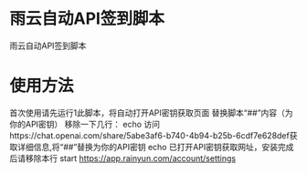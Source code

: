 # 雨云自动API签到脚本
雨云自动API签到脚本
# 使用方法
首次使用请先运行1此脚本，将自动打开API密钥获取页面
替换脚本“##”内容（为你的API密钥）
移除一下几行：
echo 访问https://chat.openai.com/share/5abe3af6-b740-4b94-b25b-6cdf7e628def获取详细信息,将“##”替换为你的API密钥
echo 已打开API密钥获取网址，安装完成后请移除本行
start https://app.rainyun.com/account/settings
